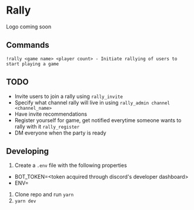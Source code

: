 # Rally
Logo coming soon
## Commands
```
!rally <game name> <player count> - Initiate rallying of users to start playing a game
```
## TODO
* Invite users to join a rally using `rally_invite`
* Specify what channel rally will live in using `rally_admin channel <channel_name>`
* Have invite recommendations
* Register yourself for game, get notified everytime someone wants to rally with it `rally_register`
* DM everyone when the party is ready
## Developing
1. Create a `.env` file with the following properties
  - BOT_TOKEN=<token acquired through discord's developer dashboard>
  - ENV=<PROD or DEV>
1. Clone repo and run `yarn`
1. `yarn dev`